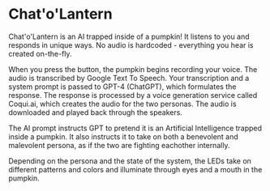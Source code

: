 # Chat'o'Lantern
Chat'o'Lantern is an AI trapped inside of a pumpkin! It listens to you and responds in unique ways. No audio is hardcoded - everything you hear is created on-the-fly.

When you press the button, the pumpkin begins recording your voice. The audio is transcribed by Google Text To Speech.
Your transcription and a system prompt is passed to GPT-4 (ChatGPT), which formulates the response.
The response is processed by a voice generation service called Coqui.ai, which creates the audio for the two personas. The audio is downloaded and played back through the speakers.

The AI prompt instructs GPT to pretend it is an Artificial Intelligence trapped inside a pumpkin. It also instructs it to take on both a benevolent and malevolent persona, as if the two are fighting eachother internally. 

Depending on the persona and the state of the system, the LEDs take on different patterns and colors and illuminate through eyes and a mouth in the pumpkin.